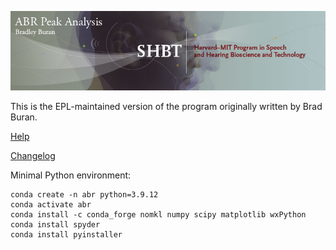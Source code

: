 ![splash](Source/splash.png)

This is the EPL-maintained version of the program originally written by Brad Buran.

[Help](https://EPL-Engineering.github.io/abr-peak-analysis/)

[Changelog](CHANGELOG.md)

Minimal Python environment:
```
conda create -n abr python=3.9.12
conda activate abr
conda install -c conda_forge nomkl numpy scipy matplotlib wxPython
conda install spyder
conda install pyinstaller
```
